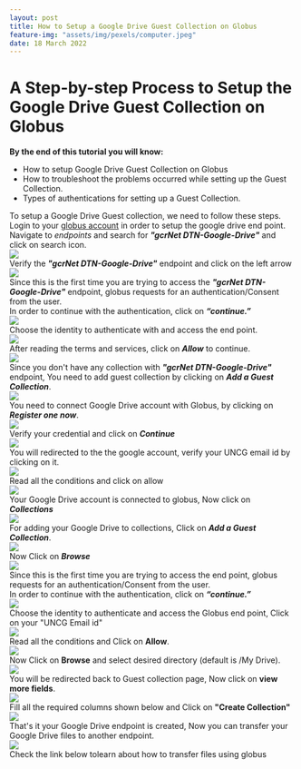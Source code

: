 ```yaml
---
layout: post
title: How to Setup a Google Drive Guest Collection on Globus
feature-img: "assets/img/pexels/computer.jpeg"
date: 18 March 2022
---
```


# A Step-by-step Process to Setup the Google Drive Guest Collection on Globus

 
**By the end of this tutorial you will know:**

* How to setup Google Drive Guest Collection on Globus
* How to troubleshoot the problems occurred while setting up the Guest Collection.
* Types of authentications for setting up a Guest Collection. 

To setup a Google Drive Guest collection, we need to follow these steps.
Login to your [globus account](https://auth.globus.org/) in order to
setup the google drive end point.   
Navigate to *endpoints* and search for _**"gcrNet DTN-Google-Drive"**_
and click on search icon.     
<img  src = "/assets/img/tutorialsimages/GoogleGlobusConnect/img_1.png" >  
Verify the _**"gcrNet DTN-Google-Drive"**_ endpoint and click on the left arrow   
<img src="/assets/img/tutorialsimages/GoogleGlobusConnect/img_2.png" >   
Since this is the first time you are trying to access the _**"gcrNet DTN-Google-Drive"**_
endpoint, globus requests for an authentication/Consent from the user.   
In order to continue with the authentication, click on _**“continue.”**_     
<img src = "/assets/img/tutorialsimages/GoogleGlobusConnect/img_3.png" >    
Choose the identity to authenticate with and access the end point.      
<img src = "/assets/img/tutorialsimages/GoogleGlobusConnect/img_4.png" >   
After reading the terms and services, click on _**Allow**_ to continue.     
<img src = "/assets/img/tutorialsimages/GoogleGlobusConnect/img_5.png" >    
Since you don't have any collection with _**"gcrNet DTN-Google-Drive"**_ endpoint,
You need to add guest collection by clicking on _**Add a Guest Collection**_.   
<img src = "/assets/img/tutorialsimages/GoogleGlobusConnect/img_6.png" >      
You need to connect Google Drive account with Globus, by clicking on _**Register one now**_.   
<img src = "/assets/img/tutorialsimages/GoogleGlobusConnect/img_7.png" >   
Verify your credential and click on _**Continue**_      
<img src = "/assets/img/tutorialsimages/GoogleGlobusConnect/img_8.png" >     
You will redirected to the the google account, verify your UNCG email id by clicking on it.   
<img src = "/assets/img/tutorialsimages/GoogleGlobusConnect/img_9.png" >    
Read all the conditions and click on allow      
<img src = "/assets/img/tutorialsimages/GoogleGlobusConnect/img_10.png" >    
Your Google Drive account is connected to globus, Now click on _**Collections**_      
<img src = "/assets/img/tutorialsimages/GoogleGlobusConnect/img_11.png" >    
For adding your Google Drive to collections, Click on _**Add a Guest Collection**_.     
<img src = "/assets/img/tutorialsimages/GoogleGlobusConnect/img_12.png" >        
Now Click on _**Browse**_      
<img src = "/assets/img/tutorialsimages/GoogleGlobusConnect/img_13.png" >    
Since this is the first time you are trying to access the end point, globus requests
for an authentication/Consent from the user.       
In order to continue with the authentication, click on _**“continue.”**_     
<img src = "/assets/img/tutorialsimages/GoogleGlobusConnect/img_14.png" >  
Choose the identity to authenticate and access the Globus end point, Click on
your "UNCG Email id"   
<img src = "/assets/img/tutorialsimages/GoogleGlobusConnect/img_15.png" >  
Read all the conditions and Click on **Allow**.    
<img src = "/assets/img/tutorialsimages/GoogleGlobusConnect/img_16.png" >   
Now Click on **Browse** and select desired directory (default is /My Drive).          
<img src = "/assets/img/tutorialsimages/GoogleGlobusConnect/img_17.png" >   
You will be redirected back to Guest collection page, Now click on **view more fields**.   
<img src = "/assets/img/tutorialsimages/GoogleGlobusConnect/img_18.png" >       
Fill all the required columns shown below and Click on **"Create Collection"**     
<img src="/assets/img/tutorialsimages/GoogleGlobusConnect/img_19.png" >   
That's it your Google Drive endpoint is created, Now you can transfer your
Google Drive files to another endpoint.    
<img src = "/assets/img/tutorialsimages/GoogleGlobusConnect/img_20.png" >    
Check the link below tolearn about how to transfer files using globus    
<link href = "https://gcrnet.github.io/tutorials/filetransfer.html" >



































